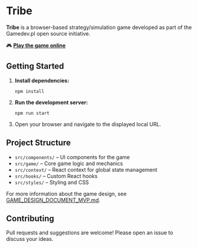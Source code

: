 # Tribe

**Tribe** is a browser-based strategy/simulation game developed as part of the Gamedev.pl open source initiative.

🎮 **[Play the game online](https://www.gamedev.pl/games/tribe/)**

## Getting Started

1. **Install dependencies:**
   ```
   npm install
   ```
2. **Run the development server:**
   ```
   npm run start
   ```
3. Open your browser and navigate to the displayed local URL.

## Project Structure

- `src/components/` – UI components for the game
- `src/game/` – Core game logic and mechanics
- `src/context/` – React context for global state management
- `src/hooks/` – Custom React hooks
- `src/styles/` – Styling and CSS

For more information about the game design, see [GAME_DESIGN_DOCUMENT_MVP.md](GAME_DESIGN_DOCUMENT_MVP.md).

## Contributing

Pull requests and suggestions are welcome! Please open an issue to discuss your ideas.
